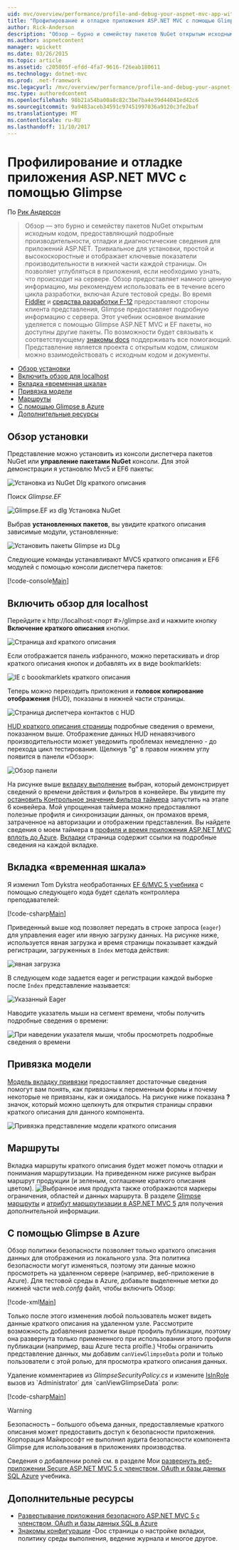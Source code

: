 ```yaml
---
uid: mvc/overview/performance/profile-and-debug-your-aspnet-mvc-app-with-glimpse
title: "Профилирование и отладке приложения ASP.NET MVC с помощью Glimpse | Документы Microsoft"
author: Rick-Anderson
description: "Обзор — бурно и семейству пакетов NuGet открытым исходным кодом, предоставляющий подробные производительности, отладки и диагностических сведений для ASP.NET..."
ms.author: aspnetcontent
manager: wpickett
ms.date: 03/26/2015
ms.topic: article
ms.assetid: c205805f-efdd-4fa7-9616-f26eab180611
ms.technology: dotnet-mvc
ms.prod: .net-framework
msc.legacyurl: /mvc/overview/performance/profile-and-debug-your-aspnet-mvc-app-with-glimpse
msc.type: authoredcontent
ms.openlocfilehash: 98b21a54ba00a8c82c3be7ba4e39d44041ed42c6
ms.sourcegitcommit: 9a9483aceb34591c97451997036a9120c3fe2baf
ms.translationtype: MT
ms.contentlocale: ru-RU
ms.lasthandoff: 11/10/2017
---
```

<a name="profile-and-debug-your-aspnet-mvc-app-with-glimpse"></a>Профилирование и отладке приложения ASP.NET MVC с помощью Glimpse
====================
По [Рик Андерсон](https://github.com/Rick-Anderson)

> Обзор — это бурно и семейству пакетов NuGet открытым исходным кодом, предоставляющий подробные производительности, отладки и диагностические сведения для приложений ASP.NET. Тривиальное для установки, простой и высокоскоростные и отображает ключевые показатели производительности в нижней части каждой страницы. Он позволяет углубляться в приложения, если необходимо узнать, что происходит на сервере. Обзор предоставляет намного ценную информацию, мы рекомендуем использовать ее в течение всего цикла разработки, включая Azure тестовой среды. Во время [Fiddler](http://www.telerik.com/fiddler) и [средства разработки F-12](https://msdn.microsoft.com/en-us/library/ie/gg589512(v=vs.85).aspx) предоставляют стороны клиента представления, Glimpse предоставляет подробную информацию с сервера. Этот учебник основное внимание уделяется с помощью Glimpse ASP.NET MVC и EF пакеты, но доступны другие пакеты. По возможности будет связывать к соответствующему [знакомы docs](http://getglimpse.com/Docs/) поддерживать все помогающий. Представление является проекта с открытым кодом, слишком можно взаимодействовать с исходным кодом и документы.


- [Обзор установки](#ig)
- [Включить обзор для localhost](#eg)
- [Вкладка «временная шкала»](#Time)
- [Привязка модели](#mb)
- [Маршруты](#route)
- [С помощью Glimpse в Azure](#da)
- [Дополнительные ресурсы](#addRes)

<a id="ig"></a>
## <a name="installing-glimpse"></a>Обзор установки

Представление можно установить из консоли диспетчера пакетов NuGet или **управление пакетами NuGet** консоли. Для этой демонстрации я установлю Mvc5 и EF6 пакеты:

![Установка из NuGet Dlg краткого описания](profile-and-debug-your-aspnet-mvc-app-with-glimpse/_static/image1.png)

Поиск *Glimpse.EF*

![Glimpse.EF из dlg Установка NuGet](profile-and-debug-your-aspnet-mvc-app-with-glimpse/_static/image2.png)

Выбрав **установленных пакетов**, вы увидите краткого описания зависимые модули, установленные:

![Установить пакеты Glimpse из DLg](profile-and-debug-your-aspnet-mvc-app-with-glimpse/_static/image3.png)

Следующие команды устанавливают MVC5 краткого описания и EF6 модулей с помощью консоли диспетчера пакетов:

[!code-console[Main](profile-and-debug-your-aspnet-mvc-app-with-glimpse/samples/sample1.cmd)]

<a id="eg"></a>
## <a name="enable-glimpse-for-localhost"></a>Включить обзор для localhost

Перейдите к http://localhost:&lt;порт #&gt;/glimpse.axd и нажмите кнопку **Включение краткого описания** кнопки.

![Страница axd краткого описания](profile-and-debug-your-aspnet-mvc-app-with-glimpse/_static/image4.png)

Если отображается панель избранного, можно перетаскивать и drop краткого описания кнопок и добавлять их в виде bookmarklets:

![IE с boookmarklets краткого описания](profile-and-debug-your-aspnet-mvc-app-with-glimpse/_static/image5.png)

Теперь можно переходить приложения и **головок копирование отображения** (HUD), показаны в нижней части страницы.

![Страница диспетчера контактов с HUD](profile-and-debug-your-aspnet-mvc-app-with-glimpse/_static/image6.png)

[HUD краткого описания страницы](http://getglimpse.com/Docs/Heads-up-Display) подробные сведения о времени, показанном выше. Отображение данных HUD ненавязчивого производительности может уведомить проблемах немедленно - до перехода цикл тестирования. Щелкнув &quot;g&quot; в правом нижнем углу появится в панели «Обзор»:

![Обзор панели](profile-and-debug-your-aspnet-mvc-app-with-glimpse/_static/image7.png)

На рисунке выше [вкладку выполнение](http://getglimpse.com/Docs/Execution-Tab) выбран, который демонстрирует сведений о времени действия и фильтров в конвейере. Вы увидите my [остановить Контрольное значение фильтра таймера](http://www.nuget.org/packages/StopWatch/) запустить на этапе 6 конвейера. Мой упрощенная таймера можно предоставляют полезные профиля и синхронизации данных, он промахов время, затраченное на авторизации и отображении представления. Вы найдете сведения о моем таймера в [профиля и время приложения ASP.NET MVC вплоть до Azure](https://blogs.msdn.com/b/webdev/archive/2014/07/29/profile-and-time-your-asp-net-mvc-app-all-the-way-to-azure.aspx). [Вкладки](http://getglimpse.com/Docs/Tabs) страница содержит ссылки на подробные сведения на каждой вкладке.

<a id="Time"></a>
## <a name="the-timeline-tab"></a>Вкладка «временная шкала»

Я изменил Tom Dykstra необработанных [EF 6/MVC 5 учебника](../getting-started/getting-started-with-ef-using-mvc/creating-an-entity-framework-data-model-for-an-asp-net-mvc-application.md) с помощью следующего кода будет сделать контроллера преподавателей:

[!code-csharp[Main](profile-and-debug-your-aspnet-mvc-app-with-glimpse/samples/sample2.cs?highlight=1,20-31)]

Приведенный выше код позволяет передать в строке запроса (`eager`) для управления eager или явную загрузку данных. На рисунке ниже, используется явная загрузка и время страницы показывает каждый регистрации, загруженных в `Index` метода действия:

![явная загрузка](profile-and-debug-your-aspnet-mvc-app-with-glimpse/_static/image8.png)

В следующем коде задается eager и регистрации каждой выборке после `Index` представление называется:

![Указанный Eager](profile-and-debug-your-aspnet-mvc-app-with-glimpse/_static/image9.png)

Наводите указатель мыши на сегмент времени, чтобы получить подробные сведения о времени:

![При наведении указателя мыши, чтобы просмотреть подробные сведения о времени](profile-and-debug-your-aspnet-mvc-app-with-glimpse/_static/image10.png)

<a id="mb"></a>
## <a name="model-binding"></a>Привязка модели

[Модель вкладку привязки](http://getglimpse.com/Docs/Model-Binding-Tab) предоставляет достаточные сведения помогут вам понять, как привязаны к переменным формы и почему некоторые не привязаны, как и ожидалось. На рисунке ниже показана **?** значок, который можно щелкнуть для открытия страницы справки краткого описания для данного компонента.

![Привязка представление модели краткого описания](profile-and-debug-your-aspnet-mvc-app-with-glimpse/_static/image11.png)

<a id="route"></a>
## <a name="routes"></a>Маршруты

 Вкладка маршруты краткого описания будет может помочь отладки и понимания маршрутизации. На приведенном ниже рисунке выбран маршрут продукции (и зеленым, соглашение краткого описания цветом). ![Выбранное имя продукта](profile-and-debug-your-aspnet-mvc-app-with-glimpse/_static/image12.png) также отображаются маркеры ограничения, областей и данных маршрута. В разделе [Glimpse маршруты](http://getglimpse.com/Docs/Routes-Tab) и [атрибут маршрутизации в ASP.NET MVC 5](https://blogs.msdn.com/b/webdev/archive/2013/10/17/attribute-routing-in-asp-net-mvc-5.aspx) для получения дополнительной информации. 

<a id="da"></a>
## <a name="using-glimpse-on-azure"></a>С помощью Glimpse в Azure

Обзор политики безопасности позволяет только краткого описания данных для отображения из локального узла. Эта политика безопасности могут изменяться, поэтому эти данные можно просмотреть на удаленном сервере (например, веб-приложение в Azure). Для тестовой среды в Azure, добавьте выделенные метки до нижней части *web.confg* файл, чтобы включить Обзор:

[!code-xml[Main](profile-and-debug-your-aspnet-mvc-app-with-glimpse/samples/sample3.xml?highlight=2-6)]

Только после этого изменения любой пользователь может видеть данные краткого описания на удаленном узле. Рассмотрите возможность добавления разметки выше профиль публикации, поэтому она развернута только примененного при использовании этого профиля публикации (например, ваш Azure теста proifle.) Чтобы ограничить представление данных, мы добавим `canViewGlimpseData` роли и только пользователи с этой ролью, для просмотра краткого описания данных.

Удаление комментариев из *GlimpseSecurityPolicy.cs* и измените [IsInRole](https://msdn.microsoft.com/en-us/library/system.security.principal.iprincipal.isinrole(v=vs.110).aspx) вызов из `Administrator` для `canViewGlimpseData` роли:

[!code-csharp[Main](profile-and-debug-your-aspnet-mvc-app-with-glimpse/samples/sample4.cs?highlight=6)]

> [!WARNING]
> Безопасность – большого объема данных, предоставляемые краткого описания может предоставить доступ к безопасности приложения. Корпорация Майкрософт не выполнил аудита безопасности компонента Glimpse для использования в приложениях производства.


Сведения о добавлении ролей см. в разделе Мои [развернуть веб-приложении Secure ASP.NET MVC 5 с членством, OAuth и базы данных SQL Azure](https://azure.microsoft.com/en-us/documentation/articles/web-sites-dotnet-deploy-aspnet-mvc-app-membership-oauth-sql-database/) учебника.

<a id="addRes"></a>
## <a name="additional-resources"></a>Дополнительные ресурсы

- [Развертывание приложения безопасного ASP.NET MVC 5 с членством, OAuth и базы данных SQL в Azure](https://azure.microsoft.com/en-us/documentation/articles/web-sites-dotnet-deploy-aspnet-mvc-app-membership-oauth-sql-database/)
- [Знакомы конфигурации](http://getglimpse.com/Docs/Configuration) -Doc страницы о настройке вкладки, политику среды выполнения, ведение журнала и многое другое.

